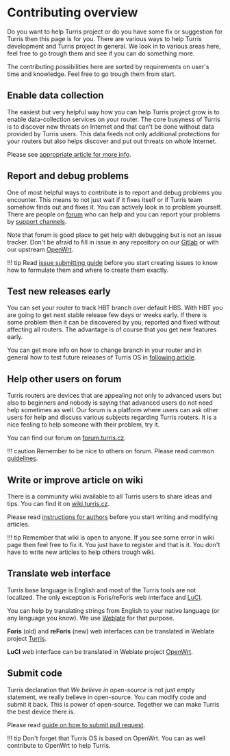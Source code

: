 # Contributing overview
Do you want to help Turris project or do you have some fix or suggestion for
Turris then this page is for you. There are various ways to help Turris
development and Turris project in general. We look in to various areas here, feel
free to go trough them and see if you can do something more.

The contributing possibilities here are sorted by requirements on user's time and
knowledge. Feel free to go trough them from start.

## Enable data collection
The easiest but very helpful way how you can help Turris project grow is to enable
data-collection services on your router. The core busyness of Turris is to
discover new threats on Internet and that can't be done without data provided by
Turris users. This data feeds not only additional protections for your routers but
also helps discover and put out threats on whole Internet.

Please see [appropriate article for more info](../../basics/collect.md).

## Report and debug problems
One of most helpful ways to contribute is to report and debug problems you
encounter. This means to not just wait if it fixes itself or if Turris team
somehow finds out and fixes it. You can actively look in to problem yourself.
There are people on [forum](https://forum.turris.cz) who can help and you can
report your problems by [support channels](../../basics/support.md).

Note that forum is good place to get help with debugging but is not an issue
tracker. Don't be afraid to fill in issue in any repository on our
[Gitlab](https://gitlab.nic.cz/turris) or with our upstream
[OpenWrt](https://openwrt.org/bugs).

!!! tip
    Read [issue submitting guide](issues.md) before you start creating issues to
    know how to formulate them and where to create them exactly.

## Test new releases early
You can set your router to track HBT branch over default HBS. With HBT you are
going to get next stable release few days or weeks early. If there is some problem
then it can be discovered by you, reported and fixed without affecting all
routers. The advantage is of course that you get new features early.

You can get more info on how to change branch in your router and in general how
to test future releases of Turris OS in [following article](../testing.md).

## Help other users on forum
Turris routers are devices that are appealing not only to advanced users but also
to beginners and nobody is saying that advanced users do not need help sometimes
as well. Our forum is a platform where users can ask other users for help and
discuss various subjects regarding Turris routers. It is a nice feeling to help
someone with their problem, try it.

You can find our forum on [forum.turris.cz](https://forum.turris.cz).

!!! caution
    Remember to be nice to others on forum. Please read common
    [guidelines](https://forum.turris.cz/faq).

## Write or improve article on wiki
There is a community wiki available to all Turris users to share ideas and tips.
You can find it on [wiki.turris.cz](https://wiki.turris.cz/doc/en/start).

Please read [instructions for
authors](https://wiki.turris.cz/doc/en/public/instructions) before you start
writing and modifying articles.

!!! tip
    Remember that wiki is open to anyone. If you see some error in wiki page then
    feel free to fix it. You just have to register and that is it. You don't have
    to write new articles to help others trough wiki.

## Translate web interface
Turris base language is English and most of the Turris tools are not localized.
The only exception is Foris/reForis web interface and [LuCI](../../basics/luci/luci.md).

You can help by translating strings from English to your native language (or any
language you know). We use [Weblate](https://weblate.org/) for that purpose.

__Foris__ (old) and __reForis__ (new) web interfaces can be translated in Weblate project
[Turris](https://hosted.weblate.org/projects/turris/).

__LuCI__ web interface can be translated in Weblate project
[OpenWrt](https://hosted.weblate.org/projects/openwrt/).

## Submit code
Turris declaration that _We believe in open-source_ is not just empty statement,
we really believe in open-source. You can modify code and submit it back. This is
power of open-source. Together we can make Turris the best device there is.

Please read [guide on how to submit pull request](pull_request.md).

!!! tip
    Don't forget that Turris OS is based on OpenWrt. You can as well contribute to
    OpenWrt to help Turris.

